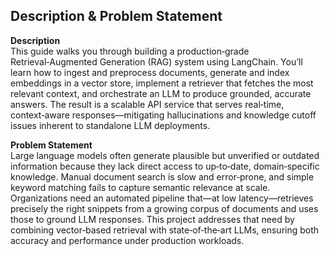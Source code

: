 ## Description & Problem Statement

**Description**  
This guide walks you through building a production‑grade Retrieval‑Augmented Generation (RAG) system using LangChain. You’ll learn how to ingest and preprocess documents, generate and index embeddings in a vector store, implement a retriever that fetches the most relevant context, and orchestrate an LLM to produce grounded, accurate answers. The result is a scalable API service that serves real‑time, context‑aware responses—mitigating hallucinations and knowledge cutoff issues inherent to standalone LLM deployments.

**Problem Statement**  
Large language models often generate plausible but unverified or outdated information because they lack direct access to up‑to‑date, domain‑specific knowledge. Manual document search is slow and error‑prone, and simple keyword matching fails to capture semantic relevance at scale. Organizations need an automated pipeline that—at low latency—retrieves precisely the right snippets from a growing corpus of documents and uses those to ground LLM responses. This project addresses that need by combining vector‑based retrieval with state‑of‑the‑art LLMs, ensuring both accuracy and performance under production workloads.  
